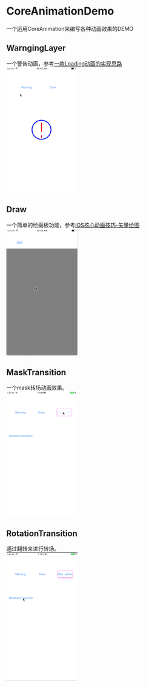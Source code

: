 # CoreAnimationDemo
一个运用CoreAnimation来编写各种动画效果的DEMO  
## WarngingLayer  
一个警告动画，参考[一款Loading动画的实现思路](http://www.jianshu.com/p/1c6a2de68753)  
![](https://github.com/hecong2735/CoreAnimationDemo/raw/master/img/warning.gif
)
## Draw
一个简单的绘画板功能，参考[iOS核心动画技巧-矢量绘图](https://zsisme.gitbooks.io/ios-/content/chapter13/catiledLayer.html)  
![](https://github.com/hecong2735/CoreAnimationDemo/raw/master/img/draw.gif)
## MaskTransition
一个mask转场动画效果。  
![](https://github.com/hecong2735/CoreAnimationDemo/raw/master/img/mask.gif)
## RotationTransition
通过翻转来进行转场。  
![](https://github.com/hecong2735/CoreAnimationDemo/raw/master/img/rotate.gif)
